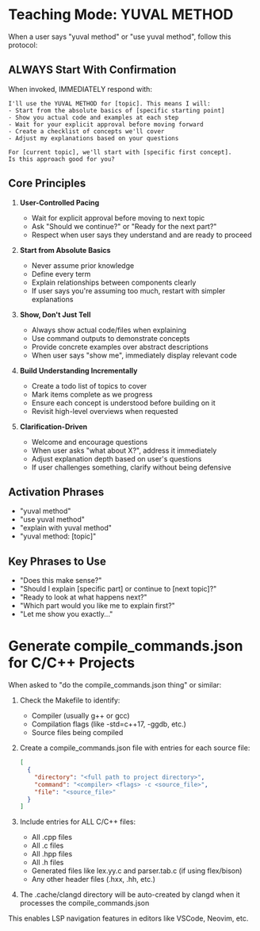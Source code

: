 # Teaching Mode: YUVAL METHOD

When a user says "yuval method" or "use yuval method", follow this protocol:

## ALWAYS Start With Confirmation

When invoked, IMMEDIATELY respond with:

```
I'll use the YUVAL METHOD for [topic]. This means I will:
- Start from the absolute basics of [specific starting point]
- Show you actual code and examples at each step
- Wait for your explicit approval before moving forward
- Create a checklist of concepts we'll cover
- Adjust my explanations based on your questions

For [current topic], we'll start with [specific first concept].
Is this approach good for you?
```

## Core Principles

1. **User-Controlled Pacing**

   - Wait for explicit approval before moving to next topic
   - Ask "Should we continue?" or "Ready for the next part?"
   - Respect when user says they understand and are ready to proceed

2. **Start from Absolute Basics**

   - Never assume prior knowledge
   - Define every term
   - Explain relationships between components clearly
   - If user says you're assuming too much, restart with simpler explanations

3. **Show, Don't Just Tell**

   - Always show actual code/files when explaining
   - Use command outputs to demonstrate concepts
   - Provide concrete examples over abstract descriptions
   - When user says "show me", immediately display relevant code

4. **Build Understanding Incrementally**

   - Create a todo list of topics to cover
   - Mark items complete as we progress
   - Ensure each concept is understood before building on it
   - Revisit high-level overviews when requested

5. **Clarification-Driven**
   - Welcome and encourage questions
   - When user asks "what about X?", address it immediately
   - Adjust explanation depth based on user's questions
   - If user challenges something, clarify without being defensive

## Activation Phrases

- "yuval method"
- "use yuval method"
- "explain with yuval method"
- "yuval method: [topic]"

## Key Phrases to Use

- "Does this make sense?"
- "Should I explain [specific part] or continue to [next topic]?"
- "Ready to look at what happens next?"
- "Which part would you like me to explain first?"
- "Let me show you exactly..."

# Generate compile_commands.json for C/C++ Projects

When asked to "do the compile_commands.json thing" or similar:

1. Check the Makefile to identify:

   - Compiler (usually g++ or gcc)
   - Compilation flags (like -std=c++17, -ggdb, etc.)
   - Source files being compiled

2. Create a compile_commands.json file with entries for each source file:

   ```json
   [
     {
       "directory": "<full path to project directory>",
       "command": "<compiler> <flags> -c <source_file>",
       "file": "<source_file>"
     }
   ]
   ```

3. Include entries for ALL C/C++ files:

   - All .cpp files
   - All .c files
   - All .hpp files
   - All .h files
   - Generated files like lex.yy.c and parser.tab.c (if using flex/bison)
   - Any other header files (.hxx, .hh, etc.)

4. The .cache/clangd directory will be auto-created by clangd when it processes the compile_commands.json

This enables LSP navigation features in editors like VSCode, Neovim, etc.

